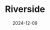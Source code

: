 ---  
layout: startup_page  
title: "Riverside"  
id: "riverside.fm"  
permalink: "/riversideriverside.fm12092024/"  
website: "https://riverside.fm"  
funding_round: "Series C"  
funding_amount: "$30M"  
investors: "Zeev Ventures, Seven Seven Six, Sam Lessin"  
about: "Riverside is a podcast and video recording platform that offers remote recording capabilities with separate audio tracks and automatic backups. It provides tools for editing, AI transcription, and live-streaming, aiming to be a one-stop shop for audio and video content creation. The platform boasts features like AI-powered editing and content repurposing."  
markets: "Podcast Recording, Video Recording, Live-streaming, AI, Software Development, Media and Entertainment, Podcast, Software"  
hq: "Tel Aviv, Israel"  
founded_year: "2020"  
linkedin: "https://www.linkedin.com/company/riverside-fm"  
twitter: "https://twitter.com/riversidedotfm"  
instagram: ""  
facebook: "https://www.facebook.com/riversidedotfm/"  
crunchbase: "https://www.crunchbase.com/organization/riverside-fm"  
pitchbook: ""  

date_display: "09-Dec-2024"  
date: "2024-12-09"

# SEO Optimization  
meta_title: "Riverside - Series C Funding ($30M)"  
meta_description: "Riverside, Riverside is a podcast and video recording platform that offers remote recording capabilities with separate audio tracks and automatic backups. It pro..."  
meta_keywords: "Riverside, Podcast Recording, Video Recording, Live-streaming, AI, Software Development, Media and Entertainment, Podcast, Software, Series C funding"  
canonical_url: "https://startup.projectstartups.com/riversideriverside.fm12092024/"  
---